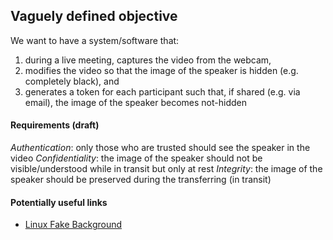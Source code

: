 ## Vaguely defined objective

We want to have a system/software that:
1. during a live meeting, captures the video from the webcam,
2. modifies the video so that the image of the speaker is hidden (e.g. completely black), and
3. generates a token for each participant such that, if shared (e.g. via email), the image of the speaker becomes not-hidden

#### Requirements (draft)

*Authentication*: only those who are trusted should see the speaker in the video 
*Confidentiality*: the image of the speaker should not be visible/understood while in transit but only at rest
*Integrity*: the image of the speaker should be preserved during the transferring (in transit)

#### Potentially useful links

* [Linux Fake Background](https://github.com/fangfufu/Linux-Fake-Background-Webcam)
